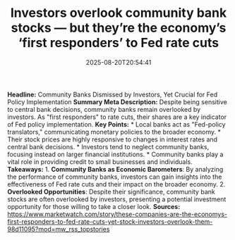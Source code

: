 ﻿---
title: "Investors overlook community bank stocks — but they’re the economy’s ‘first responders’ to Fed rate cuts"
date: "2025-08-20T20:54:41"
category: "Markets"
summary: ""
slug: "investors overlook community bank stocks  but theyre the eco"
source_urls:
  - "https://www.marketwatch.com/story/these-companies-are-the-economys-first-responders-to-fed-rate-cuts-yet-stock-investors-overlook-them-98d11095?mod=mw_rss_topstories"
seo:
  title: "Investors overlook community bank stocks — but they’re the economy’s ‘first responders’ to Fed rate cuts | Hash n Hedge"
  description: ""
  keywords: ["news", "markets", "brief"]
---
**Headline:** Community Banks Dismissed by Investors, Yet Crucial for Fed Policy Implementation  **Summary Meta Description:** Despite being sensitive to central bank decisions, community banks remain overlooked by investors. As "first responders" to rate cuts, their shares are a key indicator of Fed policy implementation.  **Key Points:**  * Local banks act as "Fed-policy translators," communicating monetary policies to the broader economy. * Their stock prices are highly responsive to changes in interest rates and central bank decisions. * Investors tend to neglect community banks, focusing instead on larger financial institutions. * Community banks play a vital role in providing credit to small businesses and individuals.  **Takeaways:**  1. **Community Banks as Economic Barometers**: By analyzing the performance of community banks, investors can gain insights into the effectiveness of Fed rate cuts and their impact on the broader economy. 2. **Overlooked Opportunities**: Despite their significance, community bank stocks are often overlooked by investors, presenting a potential investment opportunity for those willing to take a closer look.  **Sources:** https://www.marketwatch.com/story/these-companies-are-the-economys-first-responders-to-fed-rate-cuts-yet-stock-investors-overlook-them-98d11095?mod=mw_rss_topstories 
